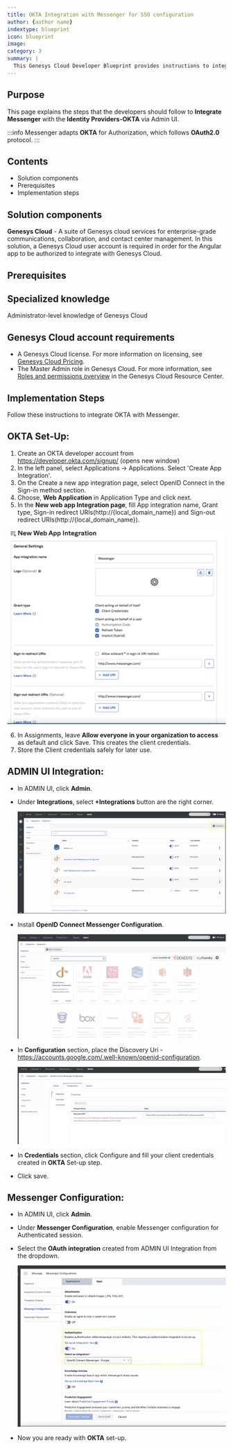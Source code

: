 ```yaml
---
title: OKTA Integration with Messenger for SSO configuration
author: {author name}
indextype: blueprint
icon: blueprint
image: 
category: 3
summary: |
  This Genesys Cloud Developer Blueprint provides instructions to integrate web messenger with OKTA to perform SSO integration. The blueprint includes a sample JavaScript application that uses the Genesys Cloud API for integrating Messenger with OKTA.
---
```


## Purpose

This page explains the steps that the developers should follow to **Integrate Messenger** with the **Identity Providers-OKTA** via Admin UI.

:::info
Messenger adapts **OKTA** for Authorization, which follows **OAuth2.0** protocol.
:::

## Contents

- Solution components
- Prerequisites
- Implementation steps

## Solution components

**Genesys Cloud** - A suite of Genesys cloud services for enterprise-grade communications, collaboration, and contact center management. In this solution, a Genesys Cloud user account is required in order for the Angular app to be authorized to integrate with Genesys Cloud.

## Prerequisites

## Specialized knowledge

Administrator-level knowledge of Genesys Cloud

## Genesys Cloud account requirements

- A Genesys Cloud license. For more information on licensing, see [Genesys Cloud Pricing](https://www.genesys.com/pricing).
- The Master Admin role in Genesys Cloud. For more information, see [Roles and permissions overview](https://help.mypurecloud.com/articles/about-roles-permissions/) in the Genesys Cloud Resource Center.

## Implementation Steps

Follow these instructions to integrate OKTA with Messenger.
## OKTA Set-Up:

1. Create an OKTA developer account from https://developer.okta.com/signup/ (opens new window)
2. In the left panel, select Applications → Applications. Select 'Create App Integration'.
3. On the Create a new app integration page, select OpenID Connect in the Sign-in method section.
4. Choose, **Web Application** in Application Type and click next.
5. In the **New web app Integration page**, fill App integration name, Grant type, Sign-in redirect URIs(http://{local_domain_name}) and Sign-out redirect URIs(http://{local_domain_name}).

![OKTA Application](./images/OKTA.png "OKTA Application page")

6. In Assignments, leave **Allow everyone in your organization to access**  as default and click Save. This creates the client credentials.
7. Store the Client credentials safely for later use.

## ADMIN UI Integration:

- In ADMIN UI, click **Admin**.
- Under **Integrations**, select **+Integrations** button are the right corner. 

  ![ADMIN UI Integration page](./images/Install_integration.png "ADMIN UI Integration page")

- Install **OpenID Connect Messenger Configuration**.

  ![ADMIN UI Integration page](./images/integration.png "ADMIN UI Integration page")

- In **Configuration** section, place the Discovery Uri - https://accounts.google.com/.well-known/openid-configuration.

  ![ADMIN UI Integration page](./images/Integration_properties.png "ADMIN UI Integration page")

- In **Credentials** section, click Configure and fill your client credentials created in **OKTA** Set-up step.
- Click save.

## Messenger Configuration:

- In ADMIN UI, click **Admin**.
- Under **Messenger Configuration**, enable Messenger configuration for Authenticated session.
- Select the **OAuth integration** created from ADMIN UI Integration from the dropdown.

  ![ADMIN UI Integration page](./images/Messenger-Okta-configuration.png "ADMIN UI Integration page")
  
- Now you are ready with **OKTA** set-up.
